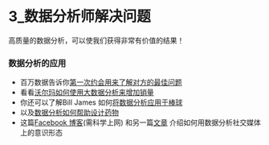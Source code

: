 # 3_数据分析师解决问题

高质量的数据分析，可以使我们获得非常有价值的结果！

### 数据分析的应用

- 百万数据告诉你[第一次约会用来了解对方的最佳问题](http://blog.okcupid.com/index.php/the-best-questions-for-first-dates/)
- 看看[沃尔玛如何使用大数据分析来增加销量](http://www.dezyre.com/article/how-big-data-analysis-helped-increase-walmart-s-sales-turnover/109)
- 你还可以了解Bill James 如何[将数据分析应用于棒球](https://en.wikipedia.org/wiki/Bill_James)
- 以及[数据分析如何帮助设计药物](http://www.numerate.com/numerates-ranking-technology-pharmaceutical-rd-gains-u-s-patent/)
- 这篇[Facebook 博客](https://research.fb.com/exposure-to-diverse-information-on-facebook-2/)(需科学上网) 和另一篇[文章](https://github.com/udacity/new-dand-basic-china/blob/master/%E6%95%B0%E6%8D%AE%E5%88%86%E6%9E%90%E5%85%A5%E9%97%A8/%E9%A1%B9%E7%9B%AE-%E6%8E%A2%E7%B4%A2%E6%95%B0%E6%8D%AE%E9%9B%86/exposure-to-ideologically-diverse.pdf) 介绍如何用数据分析社交媒体上的意识形态


